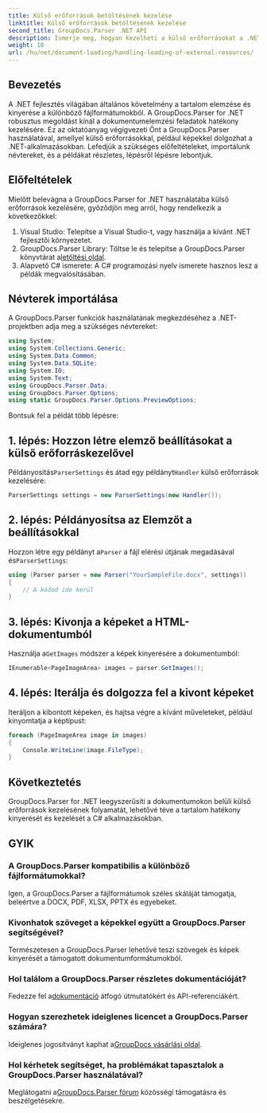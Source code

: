 ```yaml
---
title: Külső erőforrások betöltésének kezelése
linktitle: Külső erőforrások betöltésének kezelése
second_title: GroupDocs.Parser .NET API
description: Ismerje meg, hogyan kezelheti a külső erőforrásokat a .NET-ben a GroupDocs.Parser segítségével a hatékony dokumentumelemzés és -kinyerés érdekében.
weight: 10
url: /hu/net/document-loading/handling-loading-of-external-resources/
---
```

## Bevezetés
A .NET fejlesztés világában általános követelmény a tartalom elemzése és kinyerése a különböző fájlformátumokból. A GroupDocs.Parser for .NET robusztus megoldást kínál a dokumentumelemzési feladatok hatékony kezelésére. Ez az oktatóanyag végigvezeti Önt a GroupDocs.Parser használatával, amellyel külső erőforrásokkal, például képekkel dolgozhat a .NET-alkalmazásokban. Lefedjük a szükséges előfeltételeket, importálunk névtereket, és a példákat részletes, lépésről lépésre lebontjuk.
## Előfeltételek
Mielőtt belevágna a GroupDocs.Parser for .NET használatába külső erőforrások kezelésére, győződjön meg arról, hogy rendelkezik a következőkkel:
1. Visual Studio: Telepítse a Visual Studio-t, vagy használja a kívánt .NET fejlesztői környezetet.
2. GroupDocs.Parser Library: Töltse le és telepítse a GroupDocs.Parser könyvtárat a[letöltési oldal](https://releases.groupdocs.com/parser/net/).
3. Alapvető C# ismerete: A C# programozási nyelv ismerete hasznos lesz a példák megvalósításában.

## Névterek importálása
A GroupDocs.Parser funkciók használatának megkezdéséhez a .NET-projektben adja meg a szükséges névtereket:
```csharp
using System;
using System.Collections.Generic;
using System.Data.Common;
using System.Data.SQLite;
using System.IO;
using System.Text;
using GroupDocs.Parser.Data;
using GroupDocs.Parser.Options;
using static GroupDocs.Parser.Options.PreviewOptions;
```

Bontsuk fel a példát több lépésre:
## 1. lépés: Hozzon létre elemző beállításokat a külső erőforráskezelővel
 Példányosítás`ParserSettings` és átad egy példányt`Handler` külső erőforrások kezelésére:
```csharp
ParserSettings settings = new ParserSettings(new Handler());
```
## 2. lépés: Példányosítsa az Elemzőt a beállításokkal
 Hozzon létre egy példányt a`Parser` a fájl elérési útjának megadásával és`ParserSettings`:
```csharp
using (Parser parser = new Parser("YourSampleFile.docx", settings))
{
    // A kódod ide kerül
}
```
## 3. lépés: Kivonja a képeket a HTML-dokumentumból
 Használja a`GetImages` módszer a képek kinyerésére a dokumentumból:
```csharp
IEnumerable<PageImageArea> images = parser.GetImages();
```
## 4. lépés: Iterálja és dolgozza fel a kivont képeket
Iteráljon a kibontott képeken, és hajtsa végre a kívánt műveleteket, például kinyomtatja a képtípust:
```csharp
foreach (PageImageArea image in images)
{
    Console.WriteLine(image.FileType);
}
```

## Következtetés
GroupDocs.Parser for .NET leegyszerűsíti a dokumentumokon belüli külső erőforrások kezelésének folyamatát, lehetővé téve a tartalom hatékony kinyerését és kezelését a C# alkalmazásokban.

## GYIK
### A GroupDocs.Parser kompatibilis a különböző fájlformátumokkal?
Igen, a GroupDocs.Parser a fájlformátumok széles skáláját támogatja, beleértve a DOCX, PDF, XLSX, PPTX és egyebeket.
### Kivonhatok szöveget a képekkel együtt a GroupDocs.Parser segítségével?
Természetesen a GroupDocs.Parser lehetővé teszi szövegek és képek kinyerését a támogatott dokumentumformátumokból.
### Hol találom a GroupDocs.Parser részletes dokumentációját?
 Fedezze fel a[dokumentáció](https://tutorials.groupdocs.com/parser/net/) átfogó útmutatókért és API-referenciákért.
### Hogyan szerezhetek ideiglenes licencet a GroupDocs.Parser számára?
 Ideiglenes jogosítványt kaphat a[GroupDocs vásárlási oldal](https://purchase.groupdocs.com/temporary-license/).
### Hol kérhetek segítséget, ha problémákat tapasztalok a GroupDocs.Parser használatával?
 Meglátogatni a[GroupDocs.Parser fórum](https://forum.groupdocs.com/c/parser/17) közösségi támogatásra és beszélgetésekre.